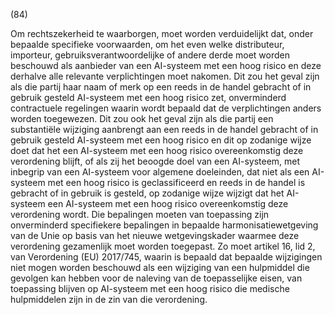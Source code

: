 (84)

Om rechtszekerheid te waarborgen, moet worden verduidelijkt dat, onder bepaalde specifieke voorwaarden, om het even welke distributeur, importeur, gebruiksverantwoordelijke of andere derde moet worden beschouwd als aanbieder van een AI-systeem met een hoog risico en deze derhalve alle relevante verplichtingen moet nakomen. Dit zou het geval zijn als die partij haar naam of merk op een reeds in de handel gebracht of in gebruik gesteld AI-systeem met een hoog risico zet, onverminderd contractuele regelingen waarin wordt bepaald dat de verplichtingen anders worden toegewezen. Dit zou ook het geval zijn als die partij een substantiële wijziging aanbrengt aan een reeds in de handel gebracht of in gebruik gesteld AI-systeem met een hoog risico en dit op zodanige wijze doet dat het een AI-systeem met een hoog risico overeenkomstig deze verordening blijft, of als zij het beoogde doel van een AI-systeem, met inbegrip van een AI-systeem voor algemene doeleinden, dat niet als een AI-systeem met een hoog risico is geclassificeerd en reeds in de handel is gebracht of in gebruik is gesteld, op zodanige wijze wijzigt dat het AI-systeem een AI-systeem met een hoog risico overeenkomstig deze verordening wordt. Die bepalingen moeten van toepassing zijn onverminderd specifiekere bepalingen in bepaalde harmonisatiewetgeving van de Unie op basis van het nieuwe wetgevingskader waarmee deze verordening gezamenlijk moet worden toegepast. Zo moet artikel 16, lid 2, van Verordening (EU) 2017/745, waarin is bepaald dat bepaalde wijzigingen niet mogen worden beschouwd als een wijziging van een hulpmiddel die gevolgen kan hebben voor de naleving van de toepasselijke eisen, van toepassing blijven op AI-systeem met een hoog risico die medische hulpmiddelen zijn in de zin van die verordening.
